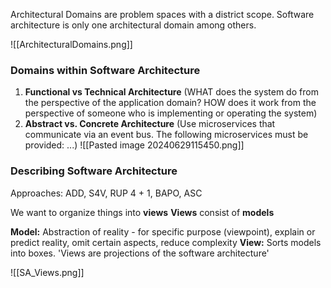 
Architectural Domains are problem spaces with a district scope. Software architecture is only one architectural domain among others.

![[ArchitecturalDomains.png]]

### Domains within Software Architecture

1. **Functional vs Technical Architecture** (WHAT  does the system do from the perspective of the application domain? HOW does it work from the perspective of someone who is implementing or operating the system)
2. **Abstract vs. Concrete Architecture** (Use microservices that communicate via an event bus. The following microservices must be provided: ...)
![[Pasted image 20240629115450.png]]

### Describing Software Architecture
Approaches: ADD, S4V, RUP 4 + 1, BAPO, ASC

We want to organize things into **views**
**Views** consist of **models**

**Model:** Abstraction of reality - for specific purpose (viewpoint), explain or predict reality, omit certain aspects, reduce complexity
**View:** Sorts models into boxes. 'Views are projections of the software architecture'

![[SA_Views.png]]